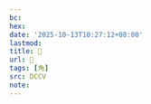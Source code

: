 ```yaml
---
bc:
hex:
date: '2025-10-13T10:27:12+08:00'
lastmod:
title: 􁯟
url: 􁯟
tags: [角]
src: DCCV
note:
---
```

